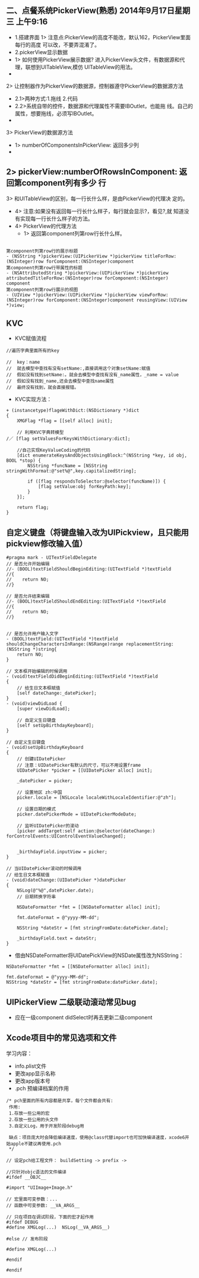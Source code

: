 ## 二、点餐系统PickerView(熟悉) 2014年9月17日星期三 上午9:16

- 1.搭建界面1> 注意点:PickerView的高度不能改，默认162，PickerView里面每行的高度 可以改，不要弄混淆了。
- 2.pickerView显示数据
 - 1> 如何使用PickerView展示数据? 进入PickerView头文件，有数据源和代理，联想到UITableView,模仿 UITableView的用法。
 - 2> 让控制器作为PickerView的数据源，控制器遵守PickerView的数据源方法
   - 2.1>两种方式:1.拖线 2.代码 
   - 2.2>系统自带的控件，数据源和代理属性不需要IBOutlet，也能拖 线。自己的属性，想要拖线，必须写IBOutlet。
 - 3> PickerView的数据源方法
   - 1> numberOfComponentsInPickerView: 返回多少列
   - 2> pickerView:numberOfRowsInComponent: 返回第component列有多少 行
   - 3> 和UITableView的区别，每一行长什么样，是由PickerView的代理决 定的。
   - 4> 注意:如果没有返回每一行长什么样子，每行就会显示?，看见?,就 知道没有实现每一行长什么样子的方法。
 - 4> PickerView的代理方法
   - 1> 返回第component列第row行长什么样。          
   
```objc
第component列第row行的展示标题- (NSString *)pickerView:(UIPickerView *)pickerView titleForRow:(NSInteger)row forComponent:(NSInteger)component第component列第row行带属性的标题- (NSAttributedString *)pickerView:(UIPickerView *)pickerView attributedTitleForRow:(NSInteger)row forComponent:(NSInteger) component第component列第row行展示的视图- (UIView *)pickerView:(UIPickerView *)pickerView viewForRow:(NSInteger)row forComponent:(NSInteger)component reusingView:(UIView *)view;

```

## KVC
- KVC赋值流程

```objc
//遍历字典里面所有的key

//  key：name
//  就去模型中查找有没有setName:,直接调用这个对象setName:赋值
//  假如没有找到setName:。就会去模型中查找有没有_name属性，_name = value
//  假如没有找到_name,还会去模型中查找name属性
//  最终没有找到，就会直接报错。
```

- KVC实现方法：

```objc
+ (instancetype)flageWithDict:(NSDictionary *)dict
{
    XMGFlag *flag = [[self alloc] init];
    
    // 利用KVC字典转模型
/／ [flag setValuesForKeysWithDictionary:dict];
    
    //自己实现KeyValueCoding的代码
    [dict enumerateKeysAndObjectsUsingBlock:^(NSString *key, id obj, BOOL *stop) {
        NSString *funcName = [NSString stringWithFormat:@"set%@",key.capitalizedString];
        
        if ([flag respondsToSelector:@selector(funcName)]) {           
            [flag setValue:obj forKeyPath:key];           
        }
    }];
    
    return flag;
}
```

## 自定义键盘（将键盘输入改为UIPickview，且只能用pickview修改输入值）

```objc
#pragma mark - UITextFieldDelegate
// 是否允许开始编辑
//- (BOOL)textFieldShouldBeginEditing:(UITextField *)textField
//{
//    return NO;
//}

// 是否允许结束编辑
//- (BOOL)textFieldShouldEndEditing:(UITextField *)textField
//{
//    return NO;
//}


// 是否允许用户输入文字
- (BOOL)textField:(UITextField *)textField shouldChangeCharactersInRange:(NSRange)range replacementString:(NSString *)string{
    return NO;
}

// 文本框开始编辑的时候调用
- (void)textFieldDidBeginEditing:(UITextField *)textField
{
    // 给生日文本框赋值
    [self dateChange:_datePicker];
}
- (void)viewDidLoad {
    [super viewDidLoad];

    // 自定义生日键盘
    [self setUpBirthdayKeyboard];
}

// 自定义生日键盘
- (void)setUpBirthdayKeyboard
{
    // 创建UIDatePicker
    // 注意：UIDatePicker有默认的尺寸，可以不用设置frame
    UIDatePicker *picker = [[UIDatePicker alloc] init];
    
    _datePicker = picker;
    
    // 设置地区 zh:中国
    picker.locale = [NSLocale localeWithLocaleIdentifier:@"zh"];
    
    // 设置日期的模式
    picker.datePickerMode = UIDatePickerModeDate;
    
    // 监听UIDatePicker的滚动
    [picker addTarget:self action:@selector(dateChange:) forControlEvents:UIControlEventValueChanged];
    
    
    _birthdayField.inputView = picker;
}

// 当UIDatePicker滚动的时候调用
// 给生日文本框赋值
- (void)dateChange:(UIDatePicker *)datePicker
{
    NSLog(@"%@",datePicker.date);
    // 日期转换字符串
    
    NSDateFormatter *fmt = [[NSDateFormatter alloc] init];

    fmt.dateFormat = @"yyyy-MM-dd";
    
    NSString *dateStr = [fmt stringFromDate:datePicker.date];
    
    _birthdayField.text = dateStr;
}
```

- 借由NSDateFormatter将UIDatePickView的NSDate属性改为NSString：

```objc
NSDateFormatter *fmt = [[NSDateFormatter alloc] init];

fmt.dateFormat = @"yyyy-MM-dd";
NSString *dateStr = [fmt stringFromDate:datePicker.date];
```

## UIPickerView 二级联动滚动常见bug
- 应在一级component didSelect时再去更新二级component

## Xcode项目中的常见选项和文件
学习内容：
- info.plist文件
- 更改app显示名称
- 更改app版本号
- .pch 预编译档案的作用

```objc
/* pch里面的所有内容都是共享，每个文件都会共有:
 作用:
 1.存放一些公用的宏
 2.存放一些公用的头文件
 3.自定义Log，用于开发阶段debug用
 
 缺点：项目庞大时会降低编译速度，使用@class代替import也可加快编译速度，xcode6开始apple不建议再使用.pch
 */

// 设定pch给工程文件： buildSetting -> prefix ->

//只针对objc语法的文件编译
#ifdef __OBJC__

#import "UIImage+Image.h"

// 宏里面可变参数：...
// 函数中可变参数: __VA_ARGS__

// 只在项目在调试阶段，下面的宏才起作用
#ifdef DEBUG
#define XMGLog(...)  NSLog(__VA_ARGS__)

#else // 发布阶段

#define XMGLog(...)

#endif

#endif
```
